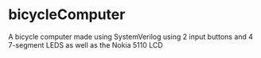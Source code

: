 # bicycleComputer
A bicycle computer made using SystemVerilog using 2 input buttons and 4 7-segment LEDS as well as the Nokia 5110 LCD
